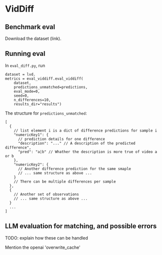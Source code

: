# VidDiff 


## Benchmark eval 
Download the dataset (link). 


## Running eval
In `eval_diff.py`, run 
```
dataset = lvd.
metrics = eval_viddiff.eval_viddiff(
	dataset,
    predictions_unmatched=predictions,
    eval_mode=0,
    seed=0,
    n_differences=10,
    results_dir="results")
```

The structure for `predictions_unmatched`:
```
[
  {
  	// list element i is a dict of difference predictions for sample i
    "numericKey1": {
      // prediction details for one difference
      "description": "..." // A description of the predicted difference",
      "pred": "a|b" // Whather the description is more true of video a or b
    },
    "numericKey2": {
      // Another difference prediction for the same smaple
      // ... same structure as above ...
    }
    // There can be multiple differences per sample
  },
  {
    // Another set of observations
    // ... same structure as above ...
  }
  ... 
]
```


## LLM evaluation for matching, and possible errors
TODO: explain how these can be handled 

Mention the openai 'overwrite_cache'